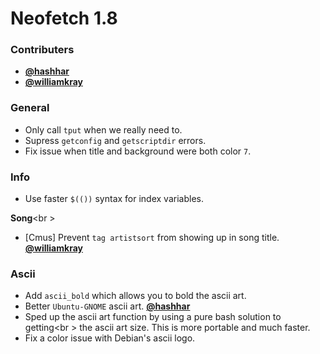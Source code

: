 # Neofetch 1.8

### Contributers

- **[@hashhar](https://github.com/hashhar)**
- **[@williamkray](https://github.com/williamkray)**

### General

- Only call `tput` when we really need to.
- Supress `getconfig` and `getscriptdir` errors.
- Fix issue when title and background were both color `7`.


### Info

- Use faster `$(())` syntax for index variables.

**Song**<br \>

- [Cmus] Prevent `tag artistsort` from showing up in song title. **[@williamkray](https://github.com/williamkray)**


### Ascii

- Add `ascii_bold` which allows you to bold the ascii art.
- Better `Ubuntu-GNOME` ascii art. **[@hashhar](https://github.com/hashhar)**
- Sped up the ascii art function by using a pure bash solution to getting<br \>
the ascii art size. This is more portable and much faster.
- Fix a color issue with Debian's ascii logo.

